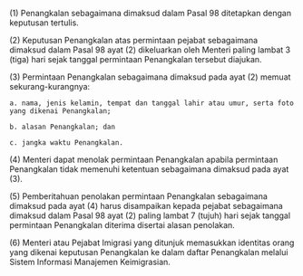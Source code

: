 (1) Penangkalan sebagaimana dimaksud dalam Pasal 98 ditetapkan dengan keputusan tertulis.

(2) Keputusan Penangkalan atas permintaan pejabat sebagaimana dimaksud dalam Pasal 98 ayat (2) dikeluarkan oleh Menteri paling lambat 3 (tiga) hari sejak tanggal permintaan Penangkalan tersebut diajukan.

(3) Permintaan Penangkalan sebagaimana dimaksud pada ayat (2) memuat sekurang-kurangnya:

    a. nama, jenis kelamin, tempat dan tanggal lahir atau umur, serta foto yang dikenai Penangkalan;

    b. alasan Penangkalan; dan

    c. jangka waktu Penangkalan. 

(4) Menteri dapat menolak permintaan Penangkalan apabila permintaan Penangkalan tidak memenuhi ketentuan 
sebagaimana dimaksud pada ayat (3).

(5) Pemberitahuan penolakan permintaan Penangkalan sebagaimana dimaksud pada ayat (4) harus disampaikan kepada pejabat sebagaimana dimaksud dalam Pasal 98 ayat (2) paling lambat 7 (tujuh) hari sejak tanggal permintaan Penangkalan diterima disertai alasan penolakan.

(6) Menteri atau Pejabat Imigrasi yang ditunjuk memasukkan identitas orang yang dikenai keputusan Penangkalan ke dalam daftar Penangkalan melalui Sistem Informasi Manajemen Keimigrasian.